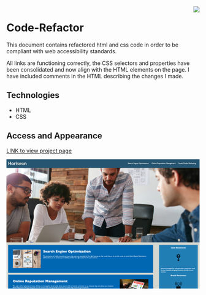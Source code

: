 <img src="https://img.shields.io/badge/License-Unlicensed-blue.svg" align="right"/>

# Code-Refactor

This document contains refactored html and css code in order to be compliant with web accessibility standards.

All links are functioning correctly, the CSS selectors and properties have been consolidated and now align with the HTML elements on the page.  I have included comments in the HTML describing the changes I made.  

## Technologies

- HTML
- CSS

## Access and Appearance 

<a href="https://kmvanneste.github.io/Code-Refactor/" target="_blank">LINK to view project page</a>

![image](./assets/images/screenshot.png)
